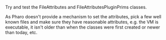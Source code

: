 Try and test the FileAttributes and FileAttributesPluginPrims classes.

As Pharo doesn't provide a mechanism to set the attributes, pick a few well known files and make sure they have reasonable attributes, e.g. the VM is executable, it isn't older than when the classes were first created or newer than today, etc.
